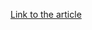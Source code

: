 [Link to the article](https://www.mandiant.com/resources/scandalous-external-detection-using-network-scan-data-and-automation)
